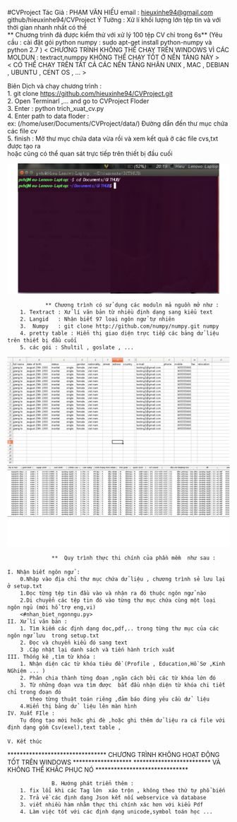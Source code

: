 #CVProject
                        Tác Giả : PHẠM VĂN HIẾU 
                        email : hieuxinhe94@gmail.com
                        github/hieuxinhe94/CVProject
               Ý Tưởng : Xử lí khối lượng lớn tệp tin và với thời gian nhanh nhất có thể            
               ** Chương trình đả được kiểm thử với xử lý 100 tệp CV chỉ trong 6s**
            (Yêu cầu : 
            cài đặt gói python  numpy  :  sudo apt-get install python-numpy
            và  python 2.7  )
<       CHƯƠNG TRÌNH KHÔNG THỂ CHẠY TRÊN WINDOWS VÌ CÁC MOLDUN : textract,numppy KHÔNG THỂ CHẠY TỐT Ở NỀN TẢNG NÀY  >               
<                         CÓ THỂ CHẠY TRÊN TẤT CẢ CÁC NỀN TẢNG NHÂN UNIX , MAC , DEBIAN  , UBUNTU , CENT OS , ...                            >                 

Biên Dịch và chạy chương trình :                                                                      
      1.  git clone https://github.com/hieuxinhe94/CVProject.git                                                   
      2. Open  Terminarl ,...  and go to CVProject Floder                                                           
      3. Enter : python trich_xuat_cv.py                                                                                
      4. Enter path to data floder :                                                                                  
        ex: (/home/user/Documents/CVProject/data/) Đường dẩn đến thư mục chứa các file cv                                 
      5. finish : Mở thư mục chứa data vừa rồi và xem kết quả ở các file cvs,txt được tạo ra                            
        hoặc cũng có thể quan sát trực tiếp trên thiết bị đầu cuối                                  
      
      
      

![alt tag](https://github.com/hieuxinhe94/CVProject/blob/master/fghjk.gif)


                ** Chương trình có sử dụng các moduln mả nguồn mở như :
        1. Textract : Xử lí văn bản từ nhiều định dạng sang kiểu text 
        2. Langid   : Nhận biết 97 loại ngôn ngử tự nhiên 
        3.  Numpy   : git clone http://github.com/numpy/numpy.git numpy 
        4. pretty table : Hiển thị giao diện trực tiếp các bảng dử liệu trên thiết bị đầu cuối 
        5. các gói : Shultil , goslate , ... 
        
                
                
  ![alt tag](https://github.com/hieuxinhe94/CVProject/blob/master/result_en.png)
  ![alt tag](https://github.com/hieuxinhe94/CVProject/blob/master/result_vi.png)


                  **  Quy trình thực thi chính của phần mềm  như sau :

    I. Nhận biết ngôn ngử :
        0.Nhập vào địa chỉ thư mục chứa dử liệu , chương trình sẻ lưu lại ở setup.txt
        1.Đọc từng tệp tin đầu vào và nhận ra đó thuộc ngôn ngử nào 
        2.Di chuyển các tệp tin đó vào từng thư mục chứa cùng một loại ngôn ngủ (mới hổ trợ eng,vi)
        <#nhan_biet_ngonngu.py>
    II. Xử lí văn bản :
        1. Tìm kiếm các định dạng doc,pdf,.. trong từng thư mục của các ngôn ngử lưu  trong setup.txt
        2. Đọc và chuyển kiểu đó sang text 
        3 .Cập nhật lại danh sách và tiến hành trích xuất   
    III. Thống kê ,tìm từ khóa :
        1. Nhận diện các từ khóa tiêu đề (Profile , Education,Hồ Sơ ,Kinh NGhiệm ... )
        2. Phân chia thành từng đoạn ,ngăn cách bởi các từ khóa lớn đó 
        3. Từ những đoạn vưa tìm được  bắt đầu nhận diện từ khóa chi tiết chỉ trong đoạn đó 
           theo từng thuật toán riêng ,đảm báo đúng yêu cầu dử  liệu 
        4.Hiển thị bảng dử  liệu lên màn hình 
    IV. Xuất FIle :
        Tụ động tạo mới hoặc ghi đè ,hoặc ghi thêm dử liệu ra cá file với định dạng gồm Csv(exel),text table ,
        
    V. Kết thúc 




******************************** CHƯƠNG TRÌNH KHÔNG HOẠT ĐỘNG TỐT  TRÊN WINDOWS  *******************
*************************               VÀ KHÔNG THỂ KHẮC PHỤC NÓ                 ******************************



                  B. Hướng phát triển thêm :
        1. fix lổi khi các Tag lớn  xáo trộn , không theo thứ tự phổ biến 
        2. Trả về các định dạng Json kết nối webservice và database 
        3. viết nhiều hàm nhằm thực thi chính xác hơn với kiểu Pdf 
        4. Làm việc tốt với các định dạng unicode,symbol toán học ...
        
        
        
                        
                

                        
                
